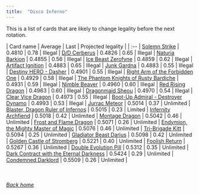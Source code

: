 ```yaml
---
title:  "Disco Inferno"
---
```


This is a list of cards that are likely to change legality before the next rotation.

| Card name | Average | Last | Projected legality |
| :-- |
[Solemn Strike](https://db.ygoprodeck.com/card/?search=Solemn%20Strike) | 0.4810 | 0.78 | Illegal |
[D/D Cerberus](https://db.ygoprodeck.com/card/?search=D/D%20Cerberus) | 0.4826 | 0.65 | Illegal |
[Naturia Barkion](https://db.ygoprodeck.com/card/?search=Naturia%20Barkion) | 0.4855 | 0.56 | Illegal |
[Ice Beast Zerofyne](https://db.ygoprodeck.com/card/?search=Ice%20Beast%20Zerofyne) | 0.4859 | 0.62 | Illegal |
[Artifact Ignition](https://db.ygoprodeck.com/card/?search=Artifact%20Ignition) | 0.4883 | 0.65 | Illegal |
[Junk Gardna](https://db.ygoprodeck.com/card/?search=Junk%20Gardna) | 0.4883 | 0.55 | Illegal |
[Destiny HERO - Dasher](https://db.ygoprodeck.com/card/?search=Destiny%20HERO%20-%20Dasher) | 0.4901 | 0.55 | Illegal |
[Right Arm of the Forbidden One](https://db.ygoprodeck.com/card/?search=Right%20Arm%20of%20the%20Forbidden%20One) | 0.4929 | 0.58 | Illegal |
[The Phantom Knights of Rusty Bardiche](https://db.ygoprodeck.com/card/?search=The%20Phantom%20Knights%20of%20Rusty%20Bardiche) | 0.4931 | 0.59 | Illegal |
[Nimble Beaver](https://db.ygoprodeck.com/card/?search=Nimble%20Beaver) | 0.4960 | 0.60 | Illegal |
[Red Rising Dragon](https://db.ygoprodeck.com/card/?search=Red%20Rising%20Dragon) | 0.4963 | 0.60 | Illegal |
[Dragonmaid Sheou](https://db.ygoprodeck.com/card/?search=Dragonmaid%20Sheou) | 0.4970 | 0.54 | Illegal |
[Clear Vice Dragon](https://db.ygoprodeck.com/card/?search=Clear%20Vice%20Dragon) | 0.4973 | 0.55 | Illegal |
[Boot-Up Admiral - Destroyer Dynamo](https://db.ygoprodeck.com/card/?search=Boot-Up%20Admiral%20-%20Destroyer%20Dynamo) | 0.4993 | 0.53 | Illegal |
[Jurrac Meteor](https://db.ygoprodeck.com/card/?search=Jurrac%20Meteor) | 0.5014 | 0.37 | Unlimited |
[Blaster, Dragon Ruler of Infernos](https://db.ygoprodeck.com/card/?search=Blaster,%20Dragon%20Ruler%20of%20Infernos) | 0.5015 | 0.23 | Limited |
[Infernity Archfiend](https://db.ygoprodeck.com/card/?search=Infernity%20Archfiend) | 0.5018 | 0.42 | Unlimited |
[Montage Dragon](https://db.ygoprodeck.com/card/?search=Montage%20Dragon) | 0.5042 | 0.46 | Unlimited |
[Frost and Flame Dragon](https://db.ygoprodeck.com/card/?search=Frost%20and%20Flame%20Dragon) | 0.5071 | 0.26 | Unlimited |
[Endymion, the Mighty Master of Magic](https://db.ygoprodeck.com/card/?search=Endymion,%20the%20Mighty%20Master%20of%20Magic) | 0.5076 | 0.46 | Unlimited |
[Tri-Brigade Kitt](https://db.ygoprodeck.com/card/?search=Tri-Brigade%20Kitt) | 0.5094 | 0.25 | Unlimited |
[Gladiator Beast Darius](https://db.ygoprodeck.com/card/?search=Gladiator%20Beast%20Darius) | 0.5098 | 0.42 | Unlimited |
[Golden Castle of Stromberg](https://db.ygoprodeck.com/card/?search=Golden%20Castle%20of%20Stromberg) | 0.5221 | 0.40 | Unlimited |
[Foolish Return](https://db.ygoprodeck.com/card/?search=Foolish%20Return) | 0.5267 | 0.36 | Unlimited |
[Double Evolution Pill](https://db.ygoprodeck.com/card/?search=Double%20Evolution%20Pill) | 0.5312 | 0.35 | Unlimited |
[Dark Contract with the Eternal Darkness](https://db.ygoprodeck.com/card/?search=Dark%20Contract%20with%20the%20Eternal%20Darkness) | 0.5424 | 0.29 | Unlimited |
[Condemned Darklord](https://db.ygoprodeck.com/card/?search=Condemned%20Darklord) | 0.5509 | 0.26 | Unlimited |

<br>

###### [Back home](index)